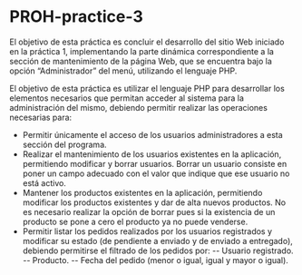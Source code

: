 ﻿# PROH-practice-3

El objetivo de esta práctica es concluir el desarrollo del sitio Web iniciado en la práctica 1, implementando la parte dinámica correspondiente a la sección de mantenimiento de la página Web, que se encuentra bajo la opción “Administrador” del menú, utilizando el lenguaje PHP.

El objetivo de esta práctica es utilizar el lenguaje PHP para desarrollar los elementos necesarios que permitan acceder al sistema para la administración del mismo, debiendo permitir realizar las operaciones necesarias para:
 - Permitir únicamente el acceso de los usuarios administradores a esta sección del programa.
 - Realizar el mantenimiento de los usuarios existentes en la aplicación, permitiendo modificar y borrar usuarios. Borrar un usuario consiste en poner un campo adecuado con el valor que indique que ese usuario no está activo.
 - Mantener los productos existentes en la aplicación, permitiendo modificar los productos existentes y dar de alta nuevos productos. No es necesario realizar la opción de borrar pues si la existencia de un producto se pone a cero el producto ya no puede venderse.
 - Permitir listar los pedidos realizados por los usuarios registrados y modificar su estado (de pendiente a enviado y de enviado a entregado), debiendo permitirse el filtrado de los pedidos por:
  -- Usuario registrado.
  -- Producto.
  -- Fecha del pedido (menor o igual, igual y mayor o igual).
